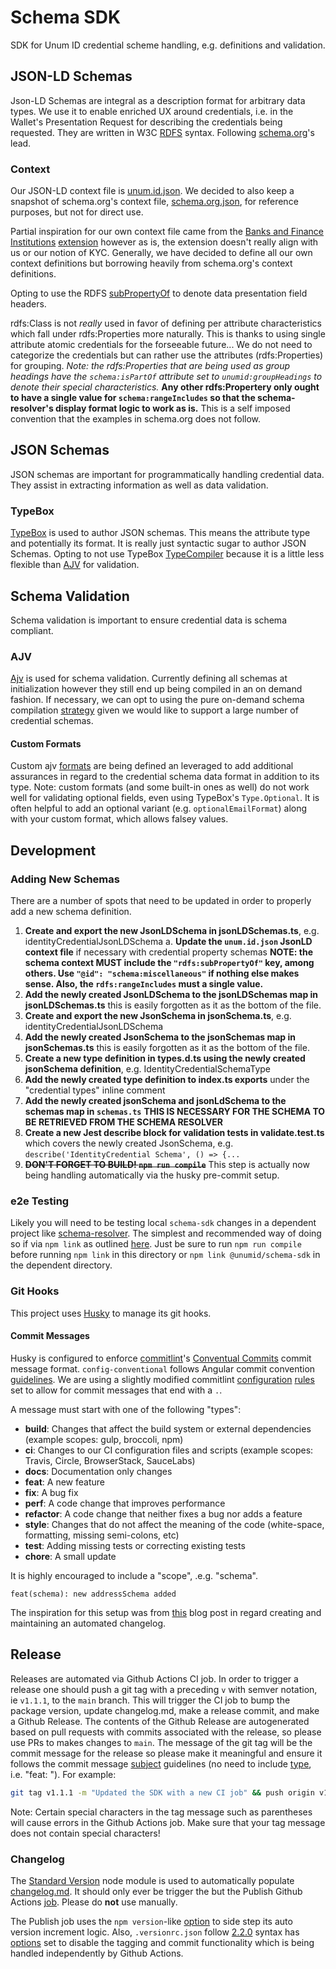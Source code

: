 # Schema SDK
SDK for Unum ID credential scheme handling, e.g. definitions and validation.

## JSON-LD Schemas
Json-LD Schemas are integral as a description format for arbitrary data types. We use it to enable enriched UX around credentials, i.e. in the Wallet's Presentation Request for describing the credentials being requested. They are written in W3C [RDFS](https://www.w3.org/TR/rdf-schema/) syntax. Following [schema.org](https://github.com/schemaorg/schemaorg/)'s lead. 

### Context 
Our JSON-LD context file is [unum.id.json](/src/context/unum.id.json). We decided to also keep a snapshot of schema.org's context file, [schema.org.json](/src/context/schema.org.json), for reference purposes, but not for direct use.

Partial inspiration for our own context file came from the [Banks and Finance Institutions](https://schema.org/docs/financial.html) [extension](https://schema.org/docs/documents.html#:~:text=to%20add%20detail.-,Extensions,-Health%20and%20medical) however as is, the extension doesn't really align with us or our notion of KYC. Generally, we have decided to define all our own context definitions but borrowing heavily from schema.org's context definitions.

Opting to use the RDFS [subPropertyOf](https://www.w3.org/TR/rdf-schema/#ch_subpropertyof) to denote data presentation field headers.

rdfs:Class is not _really_ used in favor of defining per attribute characteristics which fall under rdfs:Properties more naturally. This is thanks to using single attribute atomic credentials for the forseeable future... We do not need to categorize the credentials but can rather use the attributes (rdfs:Properties) for grouping. _Note: the rdfs:Properties that are being used as group headings have the `schema:isPartOf` attribute set to `unumid:groupHeadings` to denote their special characteristics._ **Any other rdfs:Propertery only ought to have a single value for `schema:rangeIncludes` so that the schema-resolver's display format logic to work as is.** This is a self imposed convention that the examples in schema.org does not follow.

## JSON Schemas
JSON schemas are important for programmatically handling credential data. They assist in extracting information as well as data validation.

### TypeBox
[TypeBox](https://github.com/sinclairzx81/typebox) is used to author JSON schemas. This means the attribute type and potentially its format. It is really just syntactic sugar to author JSON Schemas. Opting to not use TypeBox [TypeCompiler](https://github.com/sinclairzx81/typebox#typecompiler) because it is a little less flexible than [AJV](###AJV) for validation.

## Schema Validation
Schema validation is important to ensure credential data is schema compliant.

### AJV
[Ajv](https://ajv.js.org/guide/why-ajv.html) is used for schema validation. Currently defining all schemas at initialization however they still end up being compiled in an on demand fashion. If necessary, we can opt to using the pure on-demand schema compilation [strategy](https://ajv.js.org/guide/managing-schemas.html#pre-adding-all-schemas-vs-adding-on-demand) given we would like to support a large number of credential schemas.

#### Custom Formats
Custom ajv [formats](https://ajv.js.org/guide/formats.html#user-defined-formats) are being defined an leveraged to add additional assurances in regard to the credential schema data format in addition to its type.
Note: custom formats (and some built-in ones as well) do not work well for validating optional fields, even using TypeBox's `Type.Optional`. It is often helpful to add an optional variant (e.g. `optionalEmailFormat`) along with your custom format, which allows falsey values.

## Development
### Adding New Schemas
There are a number of spots that need to be updated in order to properly add a new schema definition.

1. **Create and export the new JsonLDSchema in jsonLDSchemas.ts**, e.g. identityCredentialJsonLDSchema
    a. **Update the `unum.id.json` JsonLD context file** if necessary with credential property schemas **NOTE: the schema context MUST include the `"rdfs:subPropertyOf"` key, among others. Use `"@id": "schema:miscellaneous"` if nothing else makes sense. Also, the `rdfs:rangeIncludes` must a single value.**
2. **Add the newly created JsonLDSchema to the jsonLDSchemas map in jsonLDSchemas.ts** this is easily forgotten as it as the bottom of the file.
3. **Create and export the new JsonSchema in jsonSchema.ts**, e.g. identityCredentialJsonLDSchema
4. **Add the newly created JsonSchema to the jsonSchemas map in jsonSchemas.ts** this is easily forgotten as it as the bottom of the file.
5. **Create a new type definition in types.d.ts using the newly created jsonSchema definition**, e.g. IdentityCredentialSchemaType
6. **Add the newly created type definition to index.ts exports** under the "credential types" inline comment
7. **Add the newly created jsonSchema and jsonLdSchema to the schemas map in `schemas.ts`** **THIS IS NECESSARY FOR THE SCHEMA TO BE RETRIEVED FROM THE SCHEMA RESOLVER**
8. **Create a new Jest describe block for validation tests in validate.test.ts** which covers the newly created JsonSchema, e.g. `describe('IdentityCredential Schema', () => {...`
9. ~~**DON'T FORGET TO BUILD! `npm run compile`**~~ This step is actually now being handling automatically via the husky pre-commit setup.

### e2e Testing
Likely you will need to be testing local `schema-sdk` changes in a dependent project like [schema-resolver](https://github.com/UnumID/schema-resolver). The simplest and recommended way of doing so if via `npm link` as outlined [here](https://www.geeksforgeeks.org/how-to-install-a-local-module-using-npm/). Just be sure to run `npm run compile` before running `npm link` in this directory or `npm link @unumid/schema-sdk` in the dependent directory.

### Git Hooks
This project uses [Husky](https://github.com/typicode/husky) to manage its git hooks.

#### Commit Messages
 Husky is configured to enforce [commitlint](https://github.com/conventional-changelog/commitlint/tree/master/%40commitlint/config-conventional)'s [Conventual Commits](https://www.conventionalcommits.org/en/v1.0.0-beta.2/) commit message format. `config-conventional` follows Angular commit convention [guidelines](https://github.com/angular/angular/blob/22b96b9/CONTRIBUTING.md#-commit-message-guidelines). We are using a slightly modified commitlint [configuration](.commitlintrc.json) [rules](https://commitlint.js.org/#/reference-rules) set to allow for commit messages that end with a `.`.

A message must start with one of the following "types":

* **build**: Changes that affect the build system or external dependencies (example scopes: gulp, broccoli, npm)
* **ci**: Changes to our CI configuration files and scripts (example scopes: Travis, Circle, BrowserStack, SauceLabs)
* **docs**: Documentation only changes
* **feat**: A new feature
* **fix**: A bug fix
* **perf**: A code change that improves performance
* **refactor**: A code change that neither fixes a bug nor adds a feature
* **style**: Changes that do not affect the meaning of the code (white-space, formatting, missing semi-colons, etc)
* **test**: Adding missing tests or correcting existing tests
* **chore**: A small update

It is highly encouraged to include a "scope", .e.g. "schema". 
```
feat(schema): new addressSchema added
```

The inspiration for this setup was from [this](https://mokkapps.de/blog/how-to-automatically-generate-a-helpful-changelog-from-your-git-commit-messages/) blog post in regard creating and maintaining an automated changelog.

## Release
Releases are automated via Github Actions CI job. In order to trigger a release one should push a git tag with a preceding `v` with semver notation, ie `v1.1.1`, to the `main` branch. This will trigger the CI job to bump the package version, update changelog.md, make a release commit, and make a Github Release. The contents of the Github Release are autogenerated based on pull requests with commits associated with the release, so please use PRs to makes changes to `main`. The message of the git tag will be the commit message for the release so please make it meaningful and ensure it follows the commit message [subject](https://github.com/angular/angular/blob/22b96b9/CONTRIBUTING.md#subject) guidelines (no need to include [type](https://github.com/angular/angular/blob/22b96b9/CONTRIBUTING.md#type), i.e. "feat: "). For example:

```sh
git tag v1.1.1 -m "Updated the SDK with a new CI job" && push origin v1.1.1
```
Note: Certain special characters in the tag message such as parentheses will cause errors in the Github Actions job. Make sure that your tag message does not contain special characters!
### Changelog
The [Standard Version](https://github.com/conventional-changelog/standard-version) node module is used to automatically populate [changelog.md](/CHANGELOG.md). It should only ever be trigger the but the Publish Github Actions [job](.github/workflows/publish.yaml). Please do **not** use manually.

The Publish job uses the `npm version`-like [option](https://github.com/conventional-changelog/standard-version#release-as-a-target-type-imperatively-npm-version-like) to side step its auto version increment logic. Also, `.versionrc.json` follow [2.2.0](https://github.com/conventional-changelog/conventional-changelog-config-spec/blob/master/versions/2.2.0/README.md) syntax has [options](https://github.com/conventional-changelog/standard-version#skipping-lifecycle-steps) set to disable the tagging and commit functionality which is being handled independently by Github Actions.

